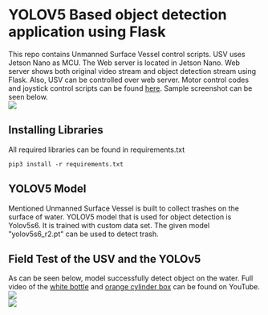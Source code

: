 # YOLOV5 Based object detection application using Flask
This repo contains Unmanned Surface Vessel control scripts. USV uses Jetson Nano as MCU. The Web server is located in Jetson Nano. Web server shows both original video stream and object detection stream using Flask. Also, USV can be controlled over web server. Motor control codes and joystick control scripts can be found [here](https://github.com/alicamdal/motor_controller_usv). Sample screenshot can be seen below.
<br/>
<img src="static/sampless.gif"/>
## Installing Libraries
All required libraries can be found in requirements.txt
```
pip3 install -r requirements.txt
```
## YOLOV5 Model
Mentioned Unmanned Surface Vessel is built to collect trashes on the surface of water. YOLOV5 model that is used for object detection is Yolov5s6. It is trained with custom data set. The given model "yolov5s6_r2.pt" can be used to detect trash.
## Field Test of the USV and the YOLOv5
As can be seen below, model successfully detect object on the water. Full video of the [white bottle](https://www.youtube.com/watch?v=_sDf7WGlZ78) and [orange cylinder box](https://www.youtube.com/watch?v=Xn_QA5a2tJ8) can be found on YouTube.
<br/>
<img src="static/whiteBottle_down.gif"/>
<br/>
<img src="static/orangeBottle_down.gif"/>

